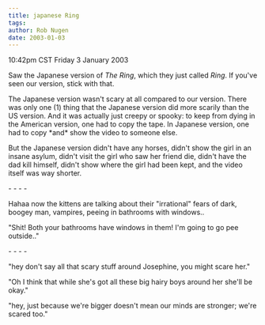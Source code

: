 ```yaml
---
title: japanese Ring
tags: 
author: Rob Nugen
date: 2003-01-03
---
```


<p class=date>10:42pm CST Friday 3 January 2003</p>

<p>Saw the Japanese version of <em>The Ring</em>, which they just
called <em>Ring</em>.  If you've seen our version, stick with that.</p>

<p>The Japanese version wasn't scary at all compared to our version.
There was only one (1) thing that the Japanese version did more
scarily than the US version.  And it was actually just creepy or
spooky: to keep from dying in the American version, one had to copy
the tape.  In Japanese version, one had to copy *and* show the video
to someone else.</p>

<p>But the Japanese version didn't have any horses, didn't show the
girl in an insane asylum, didn't visit the girl who saw her friend
die, didn't have the dad kill himself, didn't show where the girl had
been kept, and the video itself was way shorter.</p>

<p>- - - -</p>

<p>Hahaa now the kittens are talking about their "irrational" fears of
dark, boogey man, vampires, peeing in bathrooms with windows..</p>

<p>"Shit!  Both your bathrooms have windows in them!  I'm going to go
pee outside.."</p>

<p>- - - -</p>

<p>"hey don't say all that scary stuff around Josephine, you might
scare her."</p>

<p>"Oh I think that while she's got all these big hairy boys around
her she'll be okay."</p>

<p>"hey, just because we're bigger doesn't mean our minds are
stronger; we're scared too."</p>
